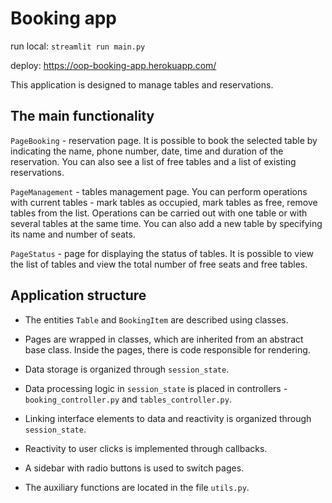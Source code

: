 # Booking app

run local: `streamlit run main.py`

deploy: https://oop-booking-app.herokuapp.com/

This application is designed to manage tables and reservations.

## The main functionality
`PageBooking` - reservation page. It is possible to book the selected table by indicating the name, phone number, date, time and duration of the reservation. You can also see a list of free tables and a list of existing reservations.

`PageManagement` - tables management page. You can perform operations with current tables - mark tables as occupied, mark tables as free, remove tables from the list. Operations can be carried out with one table or with several tables at the same time. You can also add a new table by specifying its name and number of seats.

`PageStatus` - page for displaying the status of tables. It is possible to view the list of tables and view the total number of free seats and free tables.

## Application structure

* The entities `Table` and `BookingItem` are described using classes.

* Pages are wrapped in classes, which are inherited from an abstract base class. Inside the pages, there is code responsible for rendering.

* Data storage is organized through `session_state`. 

* Data processing logic in `session_state` is placed in controllers - `booking_controller.py` and `tables_controller.py`. 

* Linking interface elements to data and reactivity is organized through `session_state`. 

* Reactivity to user clicks is implemented through callbacks.

* A sidebar with radio buttons is used to switch pages.

* The auxiliary functions are located in the file `utils.py`.


